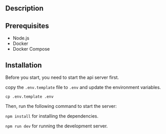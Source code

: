 ## Description

## Prerequisites

- Node.js
- Docker
- Docker Compose

## Installation

Before you start, you need to start the api server first.

copy the `.env.template` file to `.env` and update the environment variables.

`cp .env.template .env`

Then, run the following command to start the server:

`npm install` for installing the dependencies.

`npm run dev` for running the development server.

